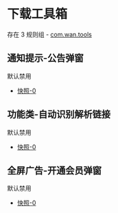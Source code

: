 # 下载工具箱

存在 3 规则组 - [com.wan.tools](/src/apps/com.wan.tools.ts)

## 通知提示-公告弹窗

默认禁用

- [快照-0](https://i.gkd.li/i/13392027)

## 功能类-自动识别解析链接

默认禁用

- [快照-0](https://i.gkd.li/i/13392085)

## 全屏广告-开通会员弹窗

默认禁用

- [快照-0](https://i.gkd.li/i/13392112)
